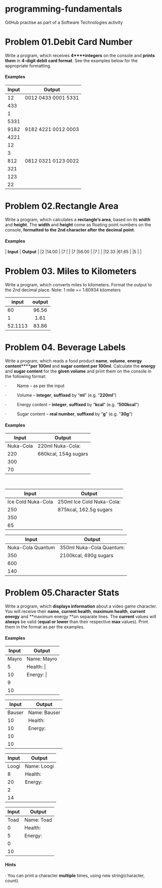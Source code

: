 ﻿# programming-fundamentals
GitHub practise as part of a Software Technologies activity


 Problem 01.Debit Card Number
 ============================
Write a program, which receives **4****integers** on the
console and **prints them** in **4-digit debit card format**. See the
examples below for the appropriate formatting.

#### Examples

| **Input**	| **Output**	
| ------------- |:---------------------:|
|12		|0012 0433 0001 5331	|
|433		|			|
|1		|			|
|5331		|			|
|9182		|9182 4221 0012 0003	|
|4221		|			|
|12		|			|
|3		|			|
|812		|0812 0321 0123 0022	|
|321		|			|
|123		|			|
|22




 Problem 02.Rectangle Area
 =========================
Write a program, which calculates a **rectangle’s area**, based on its **width**
and **height**. The **width** and **height** come as
floating point numbers on the console, **formatted to the 2nd character after the decimal point**.

#### Examples

| **Input**	| **Output**	|
|2		|14.00		|
|7		|		|
|7		|56.00		|
|7		|		|
|12.33		|61.65		|
|5		|		|



 

  
  Problem 03. Miles to Kilometers
  ===============================
Write a program, which converts miles to kilometers. Format the output to the 2nd decimal place.
Note: 1 mile == 1.60934 kilometers

| input         | output         
| ------------- |:-------------:|
| 60            | 96.56         |
| 1             | 1.61          |
| 52.1113       | 83.86         |




 Problem 04. Beverage Labels
 ===========================
Write a program, which reads a food product **name**, **volume**, **energy content****per 100ml** and **sugar content per 100ml**. Calculate the **energy** and **sugar content**
for the **given volume** and print them
on the console in the following format:

·        
Name – as per the input

·        
Volume – **integer**, **suffixed** by “**ml**” (e.g. “**220ml**”)

·        
Energy content – **integer**, **suffixed** by “**kcal**” (e.g. “**500kcal**”)

·        
Sugar content – **real number**, **suffixed** by “**g**” (e.g. “**30g**”) 


#### Examples

 

|**Input**		|	**Output**		|
|-----------------------|-------------------------------|
|Nuka-Cola		|220ml Nuka-Cola:		|
|220			|660kcal,  154g sugars		|
|300			|				|
|70			|				|

 

|**Input**		|	**Output**		|
|-----------------------|-------------------------------|
|Ice Cold Nuka-Cola	|250ml Ice Cold Nuka-Cola:	|
|250			|875kcal, 162.5g sugars		|
|350			|				|
|65			|				|



|**Input**		|	**Output**		|
|-----------------------|-------------------------------|
|Nuka-Cola Quantum	|350ml Nuka-Cola Quantum:	
|350			|2100kcal, 490g sugars		
|600							
|140							





 Problem 05.Character Stats
 ==========================
Write a program, which **displays
information** about a video game character. You will receive their **name**, **current health**, **maximum
health**, **current energy** and **maximum energy **on separate lines. The **current** values will **always** be valid (**equal or lower** than their respective **max** values). Print them in the format as per the examples.



#### Examples


|**Input**		|	**Output**		|
|-----------------------|-------------------------------|
|Mayro			|Name: Mayro			|
|5			|Health: \\||||||.....|		|
|10			|Energy: \\||||||||||.|		|
|9			|				|
|10			
 

|**Input**		|	**Output**		|
|-----------------------|-------------------------------|
|Bauser			|Name: Bauser			|
|10			|Health: ||||||||||||		|
|10			|Energy: ||||||||||||		|
|10			|				|
|10		

 

|**Input**		|	**Output**		|
|-----------------------|-------------------------------|
|Loogi			|Name: Loogi			|
|8			|Health: |||||||||............|	|
|20			|Energy: |||............|	|
|2			|				|
|14	



|**Input**		|	**Output**		|
|-----------------------|-------------------------------|
|Toad			|Name: Toad			|
|0			|Health: |.....|		|
|5			|Energy: |..........|		|
|0			|				|
|10		 



#### Hints

· You can print a character **multiple** times, using new string(character, count).